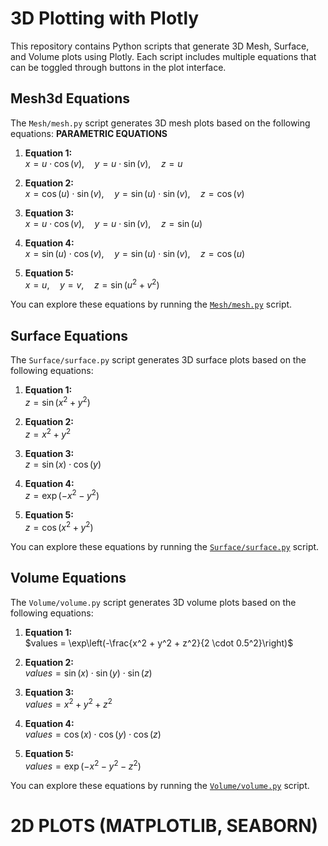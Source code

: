 # 3D Plotting with Plotly

This repository contains Python scripts that generate 3D Mesh, Surface, and Volume plots using Plotly. Each script includes multiple equations that can be toggled through buttons in the plot interface.

## Mesh3d Equations

The `Mesh/mesh.py` script generates 3D mesh plots based on the following equations:
**PARAMETRIC EQUATIONS**

1. **Equation 1:**  
   $`x = u \cdot \cos(v), \quad y = u \cdot \sin(v), \quad z = u`$
   
2. **Equation 2:**  
   $`x = \cos(u) \cdot \sin(v), \quad y = \sin(u) \cdot \sin(v), \quad z = \cos(v)`$
   
3. **Equation 3:**  
   $`x = u \cdot \cos(v), \quad y = u \cdot \sin(v), \quad z = \sin(u)`$
   
4. **Equation 4:**  
   $`x = \sin(u) \cdot \cos(v), \quad y = \sin(u) \cdot \sin(v), \quad z = \cos(u)`$
   
5. **Equation 5:**  
   $`x = u, \quad y = v, \quad z = \sin(u^2 + v^2)`$

You can explore these equations by running the [`Mesh/mesh.py`](Mesh/mesh.py) script.

## Surface Equations

The `Surface/surface.py` script generates 3D surface plots based on the following equations:

1. **Equation 1:**  
   $`z = \sin(x^2 + y^2)`$
   
2. **Equation 2:**  
   $`z = x^2 + y^2`$
   
3. **Equation 3:**  
   $`z = \sin(x) \cdot \cos(y)`$
   
4. **Equation 4:**  
   $`z = \exp(-x^2 - y^2)`$
   
5. **Equation 5:**  
   $`z = \cos(x^2 + y^2)`$

You can explore these equations by running the [`Surface/surface.py`](Surface/surface.py) script.

## Volume Equations

The `Volume/volume.py` script generates 3D volume plots based on the following equations:

1. **Equation 1:**  
   $`values = \exp\left(-\frac{x^2 + y^2 + z^2}{2 \cdot 0.5^2}\right)`$
   
2. **Equation 2:**  
   $`values = \sin(x) \cdot \sin(y) \cdot \sin(z)`$
   
3. **Equation 3:**  
   $`values = x^2 + y^2 + z^2`$
   
4. **Equation 4:**  
   $`values = \cos(x) \cdot \cos(y) \cdot \cos(z)`$
   
5. **Equation 5:**  
   $`values = \exp(-x^2 - y^2 - z^2)`$   

You can explore these equations by running the [`Volume/volume.py`](Volume/volume.py) script.

# 2D PLOTS (MATPLOTLIB, SEABORN)

